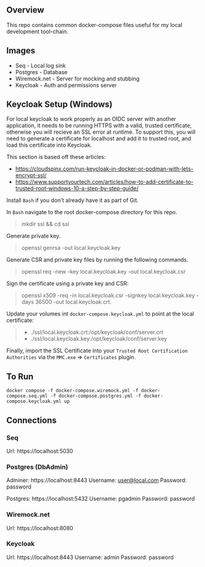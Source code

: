 ## Overview

This repo contains common docker-compose files useful for my local development tool-chain.

## Images
* Seq - Local log sink
* Postgres - Database
* Wiremock.net - Server for mocking and stubbing
* Keycloak - Auth and permissions server

## Keycloak Setup (Windows)
For local keycloak to work properly as an OIDC server with another application, it needs to be running HTTPS with a valid, trusted certificate, otherwise you will recieve an SSL error at runtime. To support this, you will need to generate a certificate for localhost and add it to trusted root, and load this certificate into Keycloak.

This section is based off these articles: 
* https://cloudspinx.com/run-keycloak-in-docker-or-podman-with-lets-encrypt-ssl/
* https://www.supportyourtech.com/articles/how-to-add-certificate-to-trusted-root-windows-10-a-step-by-step-guide/

Install `Bash` if you don't already have it as part of Git.

In `Bash` navigate to the root docker-compose directory for this repo.

> mkdir ssl && cd ssl

Generate private key.

> openssl genrsa -out local.keycloak.key

Generate CSR and private key files by running the following commands.

> openssl req -new -key local.keycloak.key -out local.keycloak.csr

Sign the certificate using a private key and CSR:

> openssl x509 -req -in local.keycloak.csr -signkey local.keycloak.key -days 36500 -out local.keycloak.crt.

Update your volumes int `docker-compose.keycloak.yml` to point at the local certificate:
>  - ./ssl/local.keycloak.crt:/opt/keycloak/conf/server.crt
>  - ./ssl/local.keycloak.key:/opt/keycloak/conf/server.key

Finally, import the SSL Certificate into your `Trusted Root Certification Authorities` via the `MMC.exe` => `Certificates` plugin. 

## To Run
`docker compose -f docker-compose.wiremock.yml -f docker-compose.seq.yml -f docker-compose.postgres.yml -f docker-compose.keycloak.yml up`

## Connections

### Seq
Url: https://localhost:5030

### Postgres (DbAdmin)
Adminer: https://localhost:8443
Username: user@local.com
Password: password

Postgres: https://localhost:5432
Username: pgadmin
Password: password

### Wiremock.net
Url: https://localhost:8080

### Keycloak
Url: https://localhost:8443
Username: admin
Password: password
